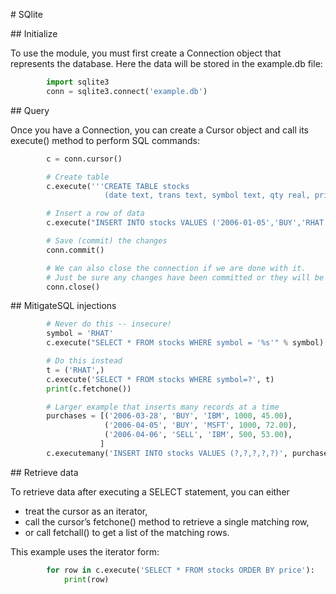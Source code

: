 # SQlite

## Initialize

To use the module, you must first create a Connection object that represents the database. Here the data will be stored in the example.db file:

```python
        import sqlite3
        conn = sqlite3.connect('example.db')
```

## Query

Once you have a Connection, you can create a Cursor object and call its execute() method to perform SQL commands:

```python
        c = conn.cursor()

        # Create table
        c.execute('''CREATE TABLE stocks
                     (date text, trans text, symbol text, qty real, price real)''')

        # Insert a row of data
        c.execute("INSERT INTO stocks VALUES ('2006-01-05','BUY','RHAT',100,35.14)")

        # Save (commit) the changes
        conn.commit()

        # We can also close the connection if we are done with it.
        # Just be sure any changes have been committed or they will be lost.
        conn.close()
```

## MitigateSQL injections

```python
        # Never do this -- insecure!
        symbol = 'RHAT'
        c.execute("SELECT * FROM stocks WHERE symbol = '%s'" % symbol)

        # Do this instead
        t = ('RHAT',)
        c.execute('SELECT * FROM stocks WHERE symbol=?', t)
        print(c.fetchone())

        # Larger example that inserts many records at a time
        purchases = [('2006-03-28', 'BUY', 'IBM', 1000, 45.00),
                     ('2006-04-05', 'BUY', 'MSFT', 1000, 72.00),
                     ('2006-04-06', 'SELL', 'IBM', 500, 53.00),
                    ]
        c.executemany('INSERT INTO stocks VALUES (?,?,?,?,?)', purchases)
```


## Retrieve data

To retrieve data after executing a SELECT statement, you can either

* treat the cursor as an iterator,
* call the cursor’s fetchone() method to retrieve a single matching row,
* or call fetchall() to get a list of the matching rows.

This example uses the iterator form:

```python
        for row in c.execute('SELECT * FROM stocks ORDER BY price'):
            print(row)
```
